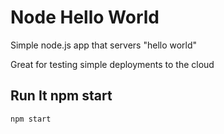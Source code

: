 # Node Hello World

Simple node.js app that servers "hello world"

Great for testing simple deployments to the cloud


## Run It npm start   

`npm start`
